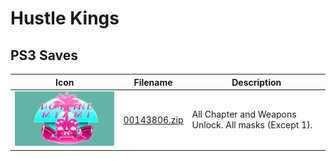 # Hustle Kings

## PS3 Saves

| Icon | Filename | Description |
|------|----------|-------------|
| ![Hustle Kings](ICON0.PNG) | [00143806.zip](00143806.zip) | All Chapter and Weapons Unlock. All masks (Except 1). |
